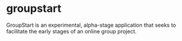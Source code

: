 # groupstart
GroupStart is an experimental, alpha-stage application that seeks to facilitate the early stages of an online group project.
